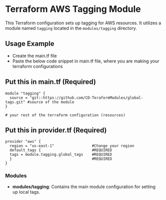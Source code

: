 # Terraform AWS Tagging Module
This Terraform configuration sets up tagging for AWS resources. It utilizes a module named `tagging` located in the `modules/tagging` directory.

## Usage Example
- Create the main.tf file
- Paste the below code snippet in main.tf file, where you are making your terraform configurations

## Put this in main.tf (Required)
```hcl
module "tagging" {
  source = "git::https://github.com/CD-TeraformModules/global-tags.git" #source of the module
}

# your rest of the terraform configuration (resources)
```

## Put this in provider.tf (Required)
```hcl
provider "aws" {
  region = "us-east-1"                 #Change your region
  default_tags {                       #REQUIRED
  tags = module.tagging.global_tags    #REQUIRED
  }                                    #REQUIRED
}
```
### Modules
- **modules/tagging**: Contains the main module configuration for setting up local tags.
